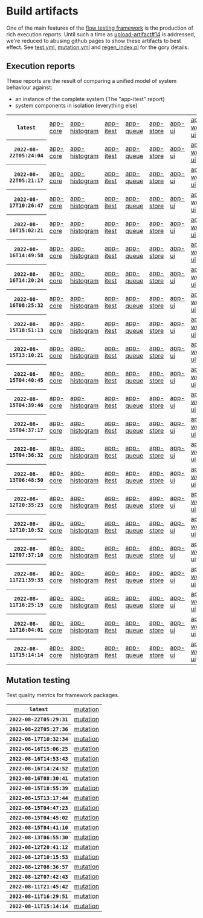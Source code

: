 # Build artifacts

One of the main features of the [flow testing framework](https://github.com/Mastercard/flow) is the production of rich execution reports.
Until such a time as [upload-artifact#14](https://github.com/actions/upload-artifact/issues/14) is addressed, we're reduced to abusing github pages to show these artifacts to best effect.
See [test.yml](https://github.com/Mastercard/flow/blob/main/.github/workflows/test.yml), [mutation.yml](https://github.com/Mastercard/flow/blob/main/.github/workflows/mutation.yml) and [regen_index.pl](https://github.com/Mastercard/flow/blob/pages/regen_index.pl) for the gory details.

## Execution reports

These reports are the result of comparing a unified model of system behaviour against:
 * an instance of the complete system (The "app-itest" report)
 * system components in isolation (everything else)

<!-- start:execution -->
<table>
	<tbody>
		<tr> <th><code>latest</code></th>
			<td><a href="execution/latest/flow_execution_reports/example/app-core/target/mctf/latest/index.html">app-core</a></td>
			<td><a href="execution/latest/flow_execution_reports/example/app-histogram/target/mctf/latest/index.html">app-histogram</a></td>
			<td><a href="execution/latest/flow_execution_reports/example/app-itest/target/mctf/latest/index.html">app-itest</a></td>
			<td><a href="execution/latest/flow_execution_reports/example/app-queue/target/mctf/latest/index.html">app-queue</a></td>
			<td><a href="execution/latest/flow_execution_reports/example/app-store/target/mctf/latest/index.html">app-store</a></td>
			<td><a href="execution/latest/flow_execution_reports/example/app-ui/target/mctf/latest/index.html">app-ui</a></td>
			<td><a href="execution/latest/flow_execution_reports/example/app-web-ui/target/mctf/latest/index.html">app-web-ui</a></td>
		</tr>
		<tr> <th><code>2022-08-22T05:24:04</code></th>
			<td><a href="execution/1661145844/flow_execution_reports/example/app-core/target/mctf/latest/index.html">app-core</a></td>
			<td><a href="execution/1661145844/flow_execution_reports/example/app-histogram/target/mctf/latest/index.html">app-histogram</a></td>
			<td><a href="execution/1661145844/flow_execution_reports/example/app-itest/target/mctf/latest/index.html">app-itest</a></td>
			<td><a href="execution/1661145844/flow_execution_reports/example/app-queue/target/mctf/latest/index.html">app-queue</a></td>
			<td><a href="execution/1661145844/flow_execution_reports/example/app-store/target/mctf/latest/index.html">app-store</a></td>
			<td><a href="execution/1661145844/flow_execution_reports/example/app-ui/target/mctf/latest/index.html">app-ui</a></td>
			<td><a href="execution/1661145844/flow_execution_reports/example/app-web-ui/target/mctf/latest/index.html">app-web-ui</a></td>
		</tr>
		<tr> <th><code>2022-08-22T05:21:17</code></th>
			<td><a href="execution/1661145677/flow_execution_reports/example/app-core/target/mctf/latest/index.html">app-core</a></td>
			<td><a href="execution/1661145677/flow_execution_reports/example/app-histogram/target/mctf/latest/index.html">app-histogram</a></td>
			<td><a href="execution/1661145677/flow_execution_reports/example/app-itest/target/mctf/latest/index.html">app-itest</a></td>
			<td><a href="execution/1661145677/flow_execution_reports/example/app-queue/target/mctf/latest/index.html">app-queue</a></td>
			<td><a href="execution/1661145677/flow_execution_reports/example/app-store/target/mctf/latest/index.html">app-store</a></td>
			<td><a href="execution/1661145677/flow_execution_reports/example/app-ui/target/mctf/latest/index.html">app-ui</a></td>
			<td><a href="execution/1661145677/flow_execution_reports/example/app-web-ui/target/mctf/latest/index.html">app-web-ui</a></td>
		</tr>
		<tr> <th><code>2022-08-17T10:26:47</code></th>
			<td><a href="execution/1660732007/flow_execution_reports/example/app-core/target/mctf/latest/index.html">app-core</a></td>
			<td><a href="execution/1660732007/flow_execution_reports/example/app-histogram/target/mctf/latest/index.html">app-histogram</a></td>
			<td><a href="execution/1660732007/flow_execution_reports/example/app-itest/target/mctf/latest/index.html">app-itest</a></td>
			<td><a href="execution/1660732007/flow_execution_reports/example/app-queue/target/mctf/latest/index.html">app-queue</a></td>
			<td><a href="execution/1660732007/flow_execution_reports/example/app-store/target/mctf/latest/index.html">app-store</a></td>
			<td><a href="execution/1660732007/flow_execution_reports/example/app-ui/target/mctf/latest/index.html">app-ui</a></td>
			<td><a href="execution/1660732007/flow_execution_reports/example/app-web-ui/target/mctf/latest/index.html">app-web-ui</a></td>
		</tr>
		<tr> <th><code>2022-08-16T15:02:21</code></th>
			<td><a href="execution/1660662141/flow_execution_reports/example/app-core/target/mctf/latest/index.html">app-core</a></td>
			<td><a href="execution/1660662141/flow_execution_reports/example/app-histogram/target/mctf/latest/index.html">app-histogram</a></td>
			<td><a href="execution/1660662141/flow_execution_reports/example/app-itest/target/mctf/latest/index.html">app-itest</a></td>
			<td><a href="execution/1660662141/flow_execution_reports/example/app-queue/target/mctf/latest/index.html">app-queue</a></td>
			<td><a href="execution/1660662141/flow_execution_reports/example/app-store/target/mctf/latest/index.html">app-store</a></td>
			<td><a href="execution/1660662141/flow_execution_reports/example/app-ui/target/mctf/latest/index.html">app-ui</a></td>
			<td><a href="execution/1660662141/flow_execution_reports/example/app-web-ui/target/mctf/latest/index.html">app-web-ui</a></td>
		</tr>
		<tr> <th><code>2022-08-16T14:49:58</code></th>
			<td><a href="execution/1660661398/flow_execution_reports/example/app-core/target/mctf/latest/index.html">app-core</a></td>
			<td><a href="execution/1660661398/flow_execution_reports/example/app-histogram/target/mctf/latest/index.html">app-histogram</a></td>
			<td><a href="execution/1660661398/flow_execution_reports/example/app-itest/target/mctf/latest/index.html">app-itest</a></td>
			<td><a href="execution/1660661398/flow_execution_reports/example/app-queue/target/mctf/latest/index.html">app-queue</a></td>
			<td><a href="execution/1660661398/flow_execution_reports/example/app-store/target/mctf/latest/index.html">app-store</a></td>
			<td><a href="execution/1660661398/flow_execution_reports/example/app-ui/target/mctf/latest/index.html">app-ui</a></td>
			<td><a href="execution/1660661398/flow_execution_reports/example/app-web-ui/target/mctf/latest/index.html">app-web-ui</a></td>
		</tr>
		<tr> <th><code>2022-08-16T14:20:24</code></th>
			<td><a href="execution/1660659624/flow_execution_reports/example/app-core/target/mctf/latest/index.html">app-core</a></td>
			<td><a href="execution/1660659624/flow_execution_reports/example/app-histogram/target/mctf/latest/index.html">app-histogram</a></td>
			<td><a href="execution/1660659624/flow_execution_reports/example/app-itest/target/mctf/latest/index.html">app-itest</a></td>
			<td><a href="execution/1660659624/flow_execution_reports/example/app-queue/target/mctf/latest/index.html">app-queue</a></td>
			<td><a href="execution/1660659624/flow_execution_reports/example/app-store/target/mctf/latest/index.html">app-store</a></td>
			<td><a href="execution/1660659624/flow_execution_reports/example/app-ui/target/mctf/latest/index.html">app-ui</a></td>
			<td><a href="execution/1660659624/flow_execution_reports/example/app-web-ui/target/mctf/latest/index.html">app-web-ui</a></td>
		</tr>
		<tr> <th><code>2022-08-16T08:25:32</code></th>
			<td><a href="execution/1660638332/flow_execution_reports/example/app-core/target/mctf/latest/index.html">app-core</a></td>
			<td><a href="execution/1660638332/flow_execution_reports/example/app-histogram/target/mctf/latest/index.html">app-histogram</a></td>
			<td><a href="execution/1660638332/flow_execution_reports/example/app-itest/target/mctf/latest/index.html">app-itest</a></td>
			<td><a href="execution/1660638332/flow_execution_reports/example/app-queue/target/mctf/latest/index.html">app-queue</a></td>
			<td><a href="execution/1660638332/flow_execution_reports/example/app-store/target/mctf/latest/index.html">app-store</a></td>
			<td><a href="execution/1660638332/flow_execution_reports/example/app-ui/target/mctf/latest/index.html">app-ui</a></td>
			<td><a href="execution/1660638332/flow_execution_reports/example/app-web-ui/target/mctf/latest/index.html">app-web-ui</a></td>
		</tr>
		<tr> <th><code>2022-08-15T18:51:13</code></th>
			<td><a href="execution/1660589473/flow_execution_reports/example/app-core/target/mctf/latest/index.html">app-core</a></td>
			<td><a href="execution/1660589473/flow_execution_reports/example/app-histogram/target/mctf/latest/index.html">app-histogram</a></td>
			<td><a href="execution/1660589473/flow_execution_reports/example/app-itest/target/mctf/latest/index.html">app-itest</a></td>
			<td><a href="execution/1660589473/flow_execution_reports/example/app-queue/target/mctf/latest/index.html">app-queue</a></td>
			<td><a href="execution/1660589473/flow_execution_reports/example/app-store/target/mctf/latest/index.html">app-store</a></td>
			<td><a href="execution/1660589473/flow_execution_reports/example/app-ui/target/mctf/latest/index.html">app-ui</a></td>
			<td><a href="execution/1660589473/flow_execution_reports/example/app-web-ui/target/mctf/latest/index.html">app-web-ui</a></td>
		</tr>
		<tr> <th><code>2022-08-15T13:10:21</code></th>
			<td><a href="execution/1660569021/flow_execution_reports/example/app-core/target/mctf/latest/index.html">app-core</a></td>
			<td><a href="execution/1660569021/flow_execution_reports/example/app-histogram/target/mctf/latest/index.html">app-histogram</a></td>
			<td><a href="execution/1660569021/flow_execution_reports/example/app-itest/target/mctf/latest/index.html">app-itest</a></td>
			<td><a href="execution/1660569021/flow_execution_reports/example/app-queue/target/mctf/latest/index.html">app-queue</a></td>
			<td><a href="execution/1660569021/flow_execution_reports/example/app-store/target/mctf/latest/index.html">app-store</a></td>
			<td><a href="execution/1660569021/flow_execution_reports/example/app-ui/target/mctf/latest/index.html">app-ui</a></td>
			<td><a href="execution/1660569021/flow_execution_reports/example/app-web-ui/target/mctf/latest/index.html">app-web-ui</a></td>
		</tr>
		<tr> <th><code>2022-08-15T04:40:45</code></th>
			<td><a href="execution/1660538445/flow_execution_reports/example/app-core/target/mctf/latest/index.html">app-core</a></td>
			<td><a href="execution/1660538445/flow_execution_reports/example/app-histogram/target/mctf/latest/index.html">app-histogram</a></td>
			<td><a href="execution/1660538445/flow_execution_reports/example/app-itest/target/mctf/latest/index.html">app-itest</a></td>
			<td><a href="execution/1660538445/flow_execution_reports/example/app-queue/target/mctf/latest/index.html">app-queue</a></td>
			<td><a href="execution/1660538445/flow_execution_reports/example/app-store/target/mctf/latest/index.html">app-store</a></td>
			<td><a href="execution/1660538445/flow_execution_reports/example/app-ui/target/mctf/latest/index.html">app-ui</a></td>
			<td><a href="execution/1660538445/flow_execution_reports/example/app-web-ui/target/mctf/latest/index.html">app-web-ui</a></td>
		</tr>
		<tr> <th><code>2022-08-15T04:39:46</code></th>
			<td><a href="execution/1660538386/flow_execution_reports/example/app-core/target/mctf/latest/index.html">app-core</a></td>
			<td><a href="execution/1660538386/flow_execution_reports/example/app-histogram/target/mctf/latest/index.html">app-histogram</a></td>
			<td><a href="execution/1660538386/flow_execution_reports/example/app-itest/target/mctf/latest/index.html">app-itest</a></td>
			<td><a href="execution/1660538386/flow_execution_reports/example/app-queue/target/mctf/latest/index.html">app-queue</a></td>
			<td><a href="execution/1660538386/flow_execution_reports/example/app-store/target/mctf/latest/index.html">app-store</a></td>
			<td><a href="execution/1660538386/flow_execution_reports/example/app-ui/target/mctf/latest/index.html">app-ui</a></td>
			<td><a href="execution/1660538386/flow_execution_reports/example/app-web-ui/target/mctf/latest/index.html">app-web-ui</a></td>
		</tr>
		<tr> <th><code>2022-08-15T04:37:17</code></th>
			<td><a href="execution/1660538237/flow_execution_reports/example/app-core/target/mctf/latest/index.html">app-core</a></td>
			<td><a href="execution/1660538237/flow_execution_reports/example/app-histogram/target/mctf/latest/index.html">app-histogram</a></td>
			<td><a href="execution/1660538237/flow_execution_reports/example/app-itest/target/mctf/latest/index.html">app-itest</a></td>
			<td><a href="execution/1660538237/flow_execution_reports/example/app-queue/target/mctf/latest/index.html">app-queue</a></td>
			<td><a href="execution/1660538237/flow_execution_reports/example/app-store/target/mctf/latest/index.html">app-store</a></td>
			<td><a href="execution/1660538237/flow_execution_reports/example/app-ui/target/mctf/latest/index.html">app-ui</a></td>
			<td><a href="execution/1660538237/flow_execution_reports/example/app-web-ui/target/mctf/latest/index.html">app-web-ui</a></td>
		</tr>
		<tr> <th><code>2022-08-15T04:36:32</code></th>
			<td><a href="execution/1660538192/flow_execution_reports/example/app-core/target/mctf/latest/index.html">app-core</a></td>
			<td><a href="execution/1660538192/flow_execution_reports/example/app-histogram/target/mctf/latest/index.html">app-histogram</a></td>
			<td><a href="execution/1660538192/flow_execution_reports/example/app-itest/target/mctf/latest/index.html">app-itest</a></td>
			<td><a href="execution/1660538192/flow_execution_reports/example/app-queue/target/mctf/latest/index.html">app-queue</a></td>
			<td><a href="execution/1660538192/flow_execution_reports/example/app-store/target/mctf/latest/index.html">app-store</a></td>
			<td><a href="execution/1660538192/flow_execution_reports/example/app-ui/target/mctf/latest/index.html">app-ui</a></td>
			<td><a href="execution/1660538192/flow_execution_reports/example/app-web-ui/target/mctf/latest/index.html">app-web-ui</a></td>
		</tr>
		<tr> <th><code>2022-08-13T06:48:50</code></th>
			<td><a href="execution/1660373330/flow_execution_reports/example/app-core/target/mctf/latest/index.html">app-core</a></td>
			<td><a href="execution/1660373330/flow_execution_reports/example/app-histogram/target/mctf/latest/index.html">app-histogram</a></td>
			<td><a href="execution/1660373330/flow_execution_reports/example/app-itest/target/mctf/latest/index.html">app-itest</a></td>
			<td><a href="execution/1660373330/flow_execution_reports/example/app-queue/target/mctf/latest/index.html">app-queue</a></td>
			<td><a href="execution/1660373330/flow_execution_reports/example/app-store/target/mctf/latest/index.html">app-store</a></td>
			<td><a href="execution/1660373330/flow_execution_reports/example/app-ui/target/mctf/latest/index.html">app-ui</a></td>
			<td><a href="execution/1660373330/flow_execution_reports/example/app-web-ui/target/mctf/latest/index.html">app-web-ui</a></td>
		</tr>
		<tr> <th><code>2022-08-12T20:35:23</code></th>
			<td><a href="execution/1660336523/flow_execution_reports/example/app-core/target/mctf/latest/index.html">app-core</a></td>
			<td><a href="execution/1660336523/flow_execution_reports/example/app-histogram/target/mctf/latest/index.html">app-histogram</a></td>
			<td><a href="execution/1660336523/flow_execution_reports/example/app-itest/target/mctf/latest/index.html">app-itest</a></td>
			<td><a href="execution/1660336523/flow_execution_reports/example/app-queue/target/mctf/latest/index.html">app-queue</a></td>
			<td><a href="execution/1660336523/flow_execution_reports/example/app-store/target/mctf/latest/index.html">app-store</a></td>
			<td><a href="execution/1660336523/flow_execution_reports/example/app-ui/target/mctf/latest/index.html">app-ui</a></td>
			<td><a href="execution/1660336523/flow_execution_reports/example/app-web-ui/target/mctf/latest/index.html">app-web-ui</a></td>
		</tr>
		<tr> <th><code>2022-08-12T10:10:52</code></th>
			<td><a href="execution/1660299052/flow_execution_reports/example/app-core/target/mctf/latest/index.html">app-core</a></td>
			<td><a href="execution/1660299052/flow_execution_reports/example/app-histogram/target/mctf/latest/index.html">app-histogram</a></td>
			<td><a href="execution/1660299052/flow_execution_reports/example/app-itest/target/mctf/latest/index.html">app-itest</a></td>
			<td><a href="execution/1660299052/flow_execution_reports/example/app-queue/target/mctf/latest/index.html">app-queue</a></td>
			<td><a href="execution/1660299052/flow_execution_reports/example/app-store/target/mctf/latest/index.html">app-store</a></td>
			<td><a href="execution/1660299052/flow_execution_reports/example/app-ui/target/mctf/latest/index.html">app-ui</a></td>
			<td><a href="execution/1660299052/flow_execution_reports/example/app-web-ui/target/mctf/latest/index.html">app-web-ui</a></td>
		</tr>
		<tr> <th><code>2022-08-12T07:37:10</code></th>
			<td><a href="execution/1660289830/flow_execution_reports/example/app-core/target/mctf/latest/index.html">app-core</a></td>
			<td><a href="execution/1660289830/flow_execution_reports/example/app-histogram/target/mctf/latest/index.html">app-histogram</a></td>
			<td><a href="execution/1660289830/flow_execution_reports/example/app-itest/target/mctf/latest/index.html">app-itest</a></td>
			<td><a href="execution/1660289830/flow_execution_reports/example/app-queue/target/mctf/latest/index.html">app-queue</a></td>
			<td><a href="execution/1660289830/flow_execution_reports/example/app-store/target/mctf/latest/index.html">app-store</a></td>
			<td><a href="execution/1660289830/flow_execution_reports/example/app-ui/target/mctf/latest/index.html">app-ui</a></td>
			<td><a href="execution/1660289830/flow_execution_reports/example/app-web-ui/target/mctf/latest/index.html">app-web-ui</a></td>
		</tr>
		<tr> <th><code>2022-08-11T21:39:33</code></th>
			<td><a href="execution/1660253973/flow_execution_reports/example/app-core/target/mctf/latest/index.html">app-core</a></td>
			<td><a href="execution/1660253973/flow_execution_reports/example/app-histogram/target/mctf/latest/index.html">app-histogram</a></td>
			<td><a href="execution/1660253973/flow_execution_reports/example/app-itest/target/mctf/latest/index.html">app-itest</a></td>
			<td><a href="execution/1660253973/flow_execution_reports/example/app-queue/target/mctf/latest/index.html">app-queue</a></td>
			<td><a href="execution/1660253973/flow_execution_reports/example/app-store/target/mctf/latest/index.html">app-store</a></td>
			<td><a href="execution/1660253973/flow_execution_reports/example/app-ui/target/mctf/latest/index.html">app-ui</a></td>
			<td><a href="execution/1660253973/flow_execution_reports/example/app-web-ui/target/mctf/latest/index.html">app-web-ui</a></td>
		</tr>
		<tr> <th><code>2022-08-11T16:25:19</code></th>
			<td><a href="execution/1660235119/flow_execution_reports/example/app-core/target/mctf/latest/index.html">app-core</a></td>
			<td><a href="execution/1660235119/flow_execution_reports/example/app-histogram/target/mctf/latest/index.html">app-histogram</a></td>
			<td><a href="execution/1660235119/flow_execution_reports/example/app-itest/target/mctf/latest/index.html">app-itest</a></td>
			<td><a href="execution/1660235119/flow_execution_reports/example/app-queue/target/mctf/latest/index.html">app-queue</a></td>
			<td><a href="execution/1660235119/flow_execution_reports/example/app-store/target/mctf/latest/index.html">app-store</a></td>
			<td><a href="execution/1660235119/flow_execution_reports/example/app-ui/target/mctf/latest/index.html">app-ui</a></td>
			<td><a href="execution/1660235119/flow_execution_reports/example/app-web-ui/target/mctf/latest/index.html">app-web-ui</a></td>
		</tr>
		<tr> <th><code>2022-08-11T16:04:01</code></th>
			<td><a href="execution/1660233841/flow_execution_reports/example/app-core/target/mctf/latest/index.html">app-core</a></td>
			<td><a href="execution/1660233841/flow_execution_reports/example/app-histogram/target/mctf/latest/index.html">app-histogram</a></td>
			<td><a href="execution/1660233841/flow_execution_reports/example/app-itest/target/mctf/latest/index.html">app-itest</a></td>
			<td><a href="execution/1660233841/flow_execution_reports/example/app-queue/target/mctf/latest/index.html">app-queue</a></td>
			<td><a href="execution/1660233841/flow_execution_reports/example/app-store/target/mctf/latest/index.html">app-store</a></td>
			<td><a href="execution/1660233841/flow_execution_reports/example/app-ui/target/mctf/latest/index.html">app-ui</a></td>
			<td><a href="execution/1660233841/flow_execution_reports/example/app-web-ui/target/mctf/latest/index.html">app-web-ui</a></td>
		</tr>
		<tr> <th><code>2022-08-11T15:14:14</code></th>
			<td><a href="execution/1660230854/flow_execution_reports/example/app-core/target/mctf/latest/index.html">app-core</a></td>
			<td><a href="execution/1660230854/flow_execution_reports/example/app-histogram/target/mctf/latest/index.html">app-histogram</a></td>
			<td><a href="execution/1660230854/flow_execution_reports/example/app-itest/target/mctf/latest/index.html">app-itest</a></td>
			<td><a href="execution/1660230854/flow_execution_reports/example/app-queue/target/mctf/latest/index.html">app-queue</a></td>
			<td><a href="execution/1660230854/flow_execution_reports/example/app-store/target/mctf/latest/index.html">app-store</a></td>
			<td><a href="execution/1660230854/flow_execution_reports/example/app-ui/target/mctf/latest/index.html">app-ui</a></td>
			<td><a href="execution/1660230854/flow_execution_reports/example/app-web-ui/target/mctf/latest/index.html">app-web-ui</a></td>
		</tr>
	</tbody>
</table>
<!-- end:execution -->

## Mutation testing

Test quality metrics for framework packages.

<!-- start:mutation -->
<table>
	<tbody>
		<tr> <th><code>latest</code></th>
			<td><a href="mutation/latest/mutation_report/index.html">mutation</a></td>
		</tr>
		<tr> <th><code>2022-08-22T05:29:31</code></th>
			<td><a href="mutation/1661146171/mutation_report/index.html">mutation</a></td>
		</tr>
		<tr> <th><code>2022-08-22T05:27:36</code></th>
			<td><a href="mutation/1661146056/mutation_report/index.html">mutation</a></td>
		</tr>
		<tr> <th><code>2022-08-17T10:32:34</code></th>
			<td><a href="mutation/1660732354/mutation_report/index.html">mutation</a></td>
		</tr>
		<tr> <th><code>2022-08-16T15:06:25</code></th>
			<td><a href="mutation/1660662385/mutation_report/index.html">mutation</a></td>
		</tr>
		<tr> <th><code>2022-08-16T14:53:43</code></th>
			<td><a href="mutation/1660661623/mutation_report/index.html">mutation</a></td>
		</tr>
		<tr> <th><code>2022-08-16T14:24:52</code></th>
			<td><a href="mutation/1660659892/mutation_report/index.html">mutation</a></td>
		</tr>
		<tr> <th><code>2022-08-16T08:30:41</code></th>
			<td><a href="mutation/1660638641/mutation_report/index.html">mutation</a></td>
		</tr>
		<tr> <th><code>2022-08-15T18:55:39</code></th>
			<td><a href="mutation/1660589739/mutation_report/index.html">mutation</a></td>
		</tr>
		<tr> <th><code>2022-08-15T13:17:44</code></th>
			<td><a href="mutation/1660569464/mutation_report/index.html">mutation</a></td>
		</tr>
		<tr> <th><code>2022-08-15T04:47:23</code></th>
			<td><a href="mutation/1660538843/mutation_report/index.html">mutation</a></td>
		</tr>
		<tr> <th><code>2022-08-15T04:45:02</code></th>
			<td><a href="mutation/1660538702/mutation_report/index.html">mutation</a></td>
		</tr>
		<tr> <th><code>2022-08-15T04:41:10</code></th>
			<td><a href="mutation/1660538470/mutation_report/index.html">mutation</a></td>
		</tr>
		<tr> <th><code>2022-08-13T06:55:30</code></th>
			<td><a href="mutation/1660373730/mutation_report/index.html">mutation</a></td>
		</tr>
		<tr> <th><code>2022-08-12T20:41:12</code></th>
			<td><a href="mutation/1660336872/mutation_report/index.html">mutation</a></td>
		</tr>
		<tr> <th><code>2022-08-12T10:15:53</code></th>
			<td><a href="mutation/1660299353/mutation_report/index.html">mutation</a></td>
		</tr>
		<tr> <th><code>2022-08-12T08:36:57</code></th>
			<td><a href="mutation/1660293417/mutation_report/index.html">mutation</a></td>
		</tr>
		<tr> <th><code>2022-08-12T07:42:43</code></th>
			<td><a href="mutation/1660290163/mutation_report/index.html">mutation</a></td>
		</tr>
		<tr> <th><code>2022-08-11T21:45:42</code></th>
			<td><a href="mutation/1660254342/mutation_report/index.html">mutation</a></td>
		</tr>
		<tr> <th><code>2022-08-11T16:29:51</code></th>
			<td><a href="mutation/1660235391/mutation_report/index.html">mutation</a></td>
		</tr>
		<tr> <th><code>2022-08-11T15:14:14</code></th>
			<td><a href="mutation/1660230854/mutation_report/index.html">mutation</a></td>
		</tr>
	</tbody>
</table>
<!-- end:mutation -->

